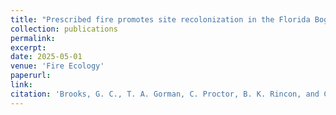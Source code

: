```yaml
---
title: "Prescribed fire promotes site recolonization in the Florida Bog Frog, <i>Rana okaloosae</i>"
collection: publications
permalink: 
excerpt:
date: 2025-05-01
venue: 'Fire Ecology'
paperurl:
link:
citation: 'Brooks, G. C., T. A. Gorman, C. Proctor, B. K. Rincon, and C.A. Haas. 2025. Prescribed fire promotes colonization by the Florida Bog Frog. Fire Ecology <i>in press</i>'
---
```

